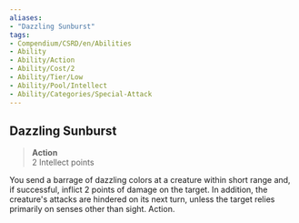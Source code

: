 ```yaml
---
aliases:
- "Dazzling Sunburst"
tags:
- Compendium/CSRD/en/Abilities
- Ability
- Ability/Action
- Ability/Cost/2
- Ability/Tier/Low
- Ability/Pool/Intellect
- Ability/Categories/Special-Attack
---
```


  
## Dazzling Sunburst  
>**Action**  
>2 Intellect points
  
You send a barrage of dazzling colors at a creature within short range and, if successful, inflict 2 points of damage on the target. In addition, the creature's attacks are hindered on its next turn, unless the target relies primarily on senses other than sight. Action.